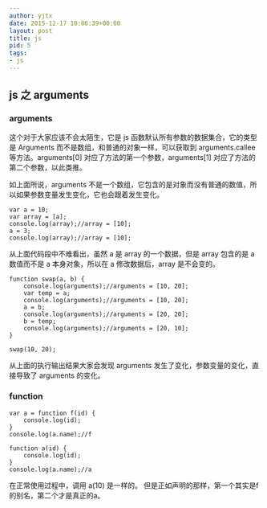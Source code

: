 ```yaml
---
author: yjtx
date: 2015-12-17 10:06:39+00:00
layout: post
title: js
pid: 5
tags:
- js
---
```




## js 之 arguments


### arguments

这个对于大家应该不会太陌生，它是 js 函数默认所有参数的数据集合，它的类型是 Arguments 而不是数组，和普通的对象一样，可以获取到 arguments.callee 等方法。arguments[0] 对应了方法的第一个参数，arguments[1] 对应了方法的第二个参数，以此类推。

如上面所说，arguments 不是一个数组，它包含的是对象而没有普通的数值，所以如果参数变量发生变化，它也会跟着发生变化。

~~~
var a = 10;
var array = [a];
console.log(array);//array = [10];
a = 3;
console.log(array);//array = [10];
~~~
从上面代码段中不难看出，虽然 a 是 array 的一个数据，但是 array 包含的是 a 数值而不是 a 本身对象，所以在 a 修改数据后，array 是不会变的。


~~~
function swap(a, b) {
	console.log(arguments);//arguments = [10, 20];
	var temp = a;
	console.log(arguments);//arguments = [10, 20];
	a = b;
	console.log(arguments);//arguments = [20, 20];
	b = temp;
	console.log(arguments);//arguments = [20, 10];
}

swap(10, 20);
~~~

从上面的执行输出结果大家会发现 arguments 发生了变化，参数变量的变化，直接导致了 arguments 的变化。


### function

~~~
var a = function f(id) {
	console.log(id);
}
console.log(a.name);//f
~~~

~~~
function a(id) {
	console.log(id);
}
console.log(a.name);//a
~~~

在正常使用过程中，调用 a(10) 是一样的。
但是正如声明的那样，第一个其实是f的别名，第二个才是真正的a。

